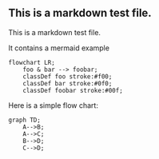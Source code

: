 ## This is a markdown test file.

This is a markdown test file.

It contains a mermaid example

```mermaid
flowchart LR;
    foo & bar --> foobar;
    classDef foo stroke:#f00;
    classDef bar stroke:#0f0;
    classDef foobar stroke:#00f;
```

Here is a simple flow chart:

```mermaid
graph TD;
    A-->B;
    A-->C;
    B-->D;
    C-->D;
```

